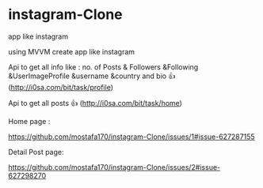 # instagram-Clone
app like instagram 

using MVVM create app like instagram 
 
Api to get all info like : no. of Posts & Followers &Following &UserImageProfile &username &country and bio 👍 (http://i0sa.com/bit/task/profile)

Api to get all posts 👍 (http://i0sa.com/bit/task/home)
 
 
Home page :

https://github.com/mostafa170/instagram-Clone/issues/1#issue-627287155

Detail Post page:

https://github.com/mostafa170/instagram-Clone/issues/2#issue-627298270
